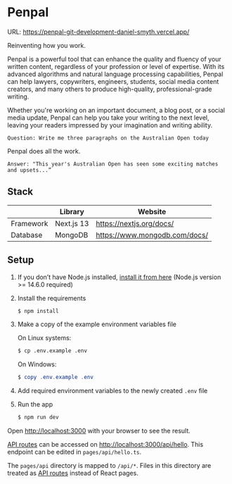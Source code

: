 # Penpal

URL: https://penpal-git-development-daniel-smyth.vercel.app/ 

Reinventing how you work.

Penpal is a powerful tool that can enhance the quality and fluency of your written content, regardless of your profession or level of expertise. With its advanced algorithms and natural language processing capabilities, Penpal can help lawyers, copywriters, engineers, students, social media content creators, and many others to produce high-quality, professional-grade writing.

Whether you're working on an important document, a blog post, or a social media update, Penpal can help you take your writing to the next level, leaving your readers impressed by your imagination and writing ability.

```console
Question: Write me three paragraphs on the Australian Open today
```

Penpal does all the work.

```console
Answer: "This year's Australian Open has seen some exciting matches and upsets...”
```

## Stack

|           | Library    | Website                       |
| --------- | ---------- | ----------------------------- |
| Framework | Next.js 13 | https://nextjs.org/docs/      |
| Database  | MongoDB    | https://www.mongodb.com/docs/ |

## Setup

1. If you don’t have Node.js installed, [install it from here](https://nodejs.org/en/) (Node.js version >= 14.6.0 required)

2. Install the requirements

   ```bash
   $ npm install
   ```

3. Make a copy of the example environment variables file

   On Linux systems:

   ```bash
   $ cp .env.example .env
   ```

   On Windows:

   ```powershell
   $ copy .env.example .env
   ```

4. Add required environment variables to the newly created `.env` file

5. Run the app

   ```bash
   $ npm run dev
   ```

Open [http://localhost:3000](http://localhost:3000) with your browser to see the result.

[API routes](https://nextjs.org/docs/api-routes/introduction) can be accessed on [http://localhost:3000/api/hello](http://localhost:3000/api/...). This endpoint can be edited in `pages/api/hello.ts`.

The `pages/api` directory is mapped to `/api/*`. Files in this directory are treated as [API routes](https://nextjs.org/docs/api-routes/introduction) instead of React pages.
